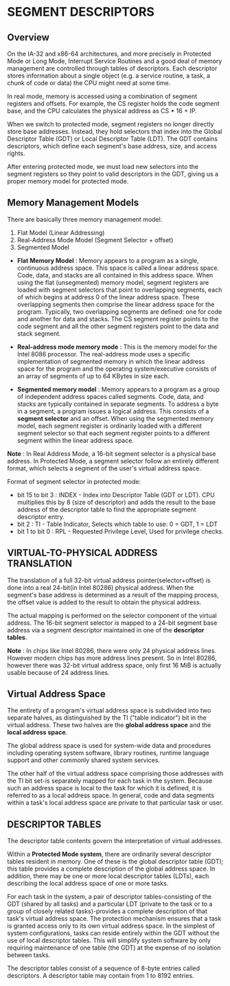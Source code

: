 # SEGMENT DESCRIPTORS

## Overview

On the IA-32 and x86-64 architectures, and more precisely in Protected Mode or Long Mode, Interrupt Service Routines and a good deal of memory management are controlled through tables of descriptors. Each descriptor stores information about a single object (e.g. a service routine, a task, a chunk of code or data) the CPU might need at some time.

In real mode, memory is accessed using a combination of segment registers and offsets. For example, the CS register holds the code segment base, and the CPU calculates the physical address as CS * 16 + IP.

When we switch to protected mode, segment registers no longer directly store base addresses. Instead, they hold selectors that index into the Global Descriptor Table (GDT) or Local Descriptor Table (LDT). The GDT contains descriptors, which define each segment's base address, size, and access rights.

After entering protected mode, we must load new selectors into the segment registers so they point to valid descriptors in the GDT, giving us a proper memory model for protected mode.


## Memory Management Models

There are basically three memory management model. 

1. Flat Model (Linear Addressing)
2. Real-Address Mode Model (Segment Selector + offset)
3. Segmented Model

- **Flat Memory Model** : Memory appears to a program as a single, continuous address space. This space is called a linear address space. Code, data, and stacks are all contained in this address space. When using the flat (unsegmented) memory model, segment registers are loaded with segment selectors that point to overlapping segments, each of which begins at address 0 of the linear address space. These overlapping segments then comprise the linear address space for the program. Typically, two overlapping segments are defined: one for code and another for data and stacks. The CS segment register points to the code segment and all the other segment registers point to the data and stack segment.

- **Real-address mode memory mode** : This is the memory model for the Intel 8086 processor. The real-address mode uses a specific implementation of segmented memory in which the linear address space for the program and the operating system/executive consists of an array of segments of up to 64 KBytes in size each. 

- **Segmented memory model** : Memory appears to a program as a group of independent address spaces called segments. Code, data, and stacks are typically contained in separate segments. To address a byte in a segment, a program issues a logical address. This consists of a **segment selector** and an offset. When using the segmented memory model, each segment register is ordinarily loaded with a different segment selector so that each segment register points to a different segment within the linear address space.

**Note** :  In Real Address Mode, a 16-bit segment selector is a physical base address. In Protected Mode, a segment selector follow an entirely different format, which selects a segment of the user's virtual address space.

Format of segment selector in protected mode:

- bit 15 to bit 3 : INDEX - Index into Descriptor Table (GDT or LDT). CPU multiplies this by 8 (size of descriptor) and adds the result to the base address of the descriptor table to find the appropriate segment descriptor entry.
- bit 2 : TI - Table Indicator, Selects which table to use: 0 = GDT, 1 = LDT
- bit 1 to bit 0 : RPL - Requested Privilege Level, Used for privilege checks.

## VIRTUAL-TO-PHYSICAL ADDRESS TRANSLATION

The translation of a full 32-bit virtual address pointer(selector+offset) is done into a real 24-bit(in Intel 80286) physical address. When the segment's base address is determined as a result of the mapping process, the offset value is added to the result to obtain the physical address.

The actual mapping is performed on the selector component of the virtual address. The 16-bit segment selector is mapped to a 24-bit segment base address via a segment descriptor maintained in one of the **descriptor tables**.

**Note** : In chips like Intel 80286, there were only 24 physical address lines. However modern chips has more address lines present. So in Intel 80286, however there was 32-bit virtual address space, only first 16 MiB is actually usable because of 24 address lines.

## Virtual Address Space

The entirety of a program's virtual address space is subdivided into two separate halves, as distinguished by the TI ("table indicator") bit in the virtual address. These two halves are the **global address space** and the **local address space**.

The global address space is used for system-wide data and procedures including operating system software, library routines, runtime language support and other commonly shared system services. 

The other half of the virtual address space comprising those addresses with the TI bit set-is separately mapped for each task in the system. Because such an address space is local to the task for which it is defined, it is referred to as a local address space. In general, code and data segments within a task's local address space are private to that particular task or user.


## DESCRIPTOR TABLES

The descriptor table contents govern the interpretation of virtual addresses.

Within a **Protected Mode system**, there are ordinarily several descriptor tables resident in memory. One of these is the global descriptor table (GDT); this table provides a complete description of the global address space. In addition, there may be one or more local descriptor tables (LDTs), each describing the local address space of one or more tasks.

For each task in the system, a pair of descriptor tables-consisting of the GDT (shared by all tasks) and a particular LDT (private to the task or to a group of closely related tasks)-provides a complete description of that task's virtual address space. The protection mechanism ensures that a task is granted access only to its own virtual address space. In the simplest of system configurations, tasks can reside entirely within the GDT without the use of local descriptor tables. This will simplify system software by only requiring maintenance of one table (the GDT) at the expense of no isolation between tasks.

The descriptor tables consist of a sequence of 8-byte entries called descriptors. A descriptor table may contain from 1 to 8192 entries.



